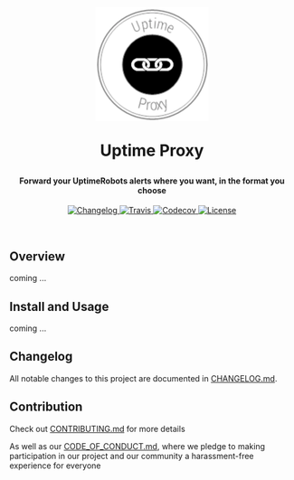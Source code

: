 <!-- markdownlint-disable -->
<h1 align="center" style="margin:1em">
  <img src="./docs/static/logo.png"
       alt="jahia2wp"
       width="200">
  <p>Uptime Proxy</p>
</h1>

<h4 align="center">
  Forward your UptimeRobots alerts where you want, in the format you choose
</h4>

<p align="center">
  <a href="https://github.com/ebreton/uptimerobot-proxy/blob/master/docs/CHANGELOG.md">
    <img src="https://img.shields.io/github/release/ebreton/uptimerobot-proxy.svg"
         alt="Changelog">
  </a>
  <a href="https://travis-ci.org/ebreton/uptimerobot-proxy">
    <img src="https://travis-ci.org/ebreton/uptimerobot-proxy.svg?branch=master"
         alt="Travis">
  </a>
  <a href="https://codecov.io/gh/ebreton/uptimerobot-proxy">
    <img src="https://codecov.io/gh/ebreton/uptimerobot-proxy/branch/master/graph/badge.svg"
         alt="Codecov" />
  </a>
  <a href="https://github.com/ebreton/uptimerobot-proxy/blob/master/LICENSE">
    <img src="https://img.shields.io/badge/license-MIT-blue.svg"
         alt="License" />
  </a>
</p>
<br>

## Overview

coming ...


## Install and Usage

coming ...

## Changelog

All notable changes to this project are documented in [CHANGELOG.md](./docs/CHANGELOG.md).

## Contribution

Check out [CONTRIBUTING.md](./docs/CONTRIBUTING.md) for more details

As well as our [CODE_OF_CONDUCT.md](./docs/CODE_OF_CONDUCT.md), where we pledge to making participation in our project and our community a harassment-free experience for everyone
